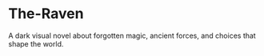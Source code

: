 # The-Raven
A dark visual novel about forgotten magic, ancient forces, and choices that shape the world.
